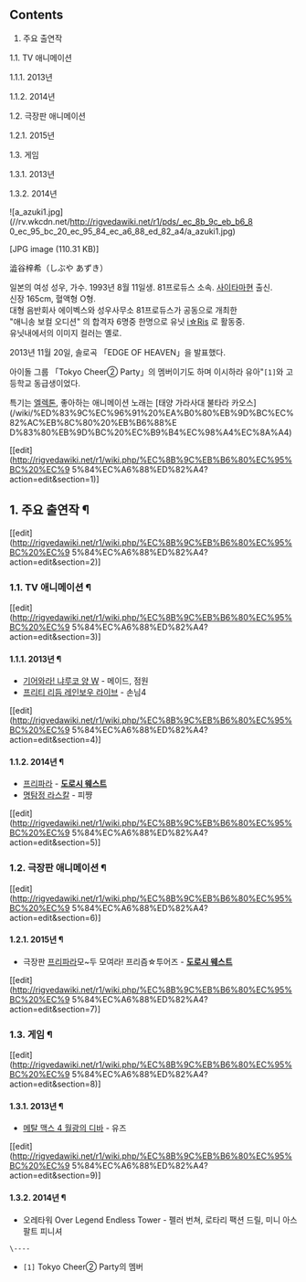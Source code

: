 ## Contents

    

1. 주요 출연작 
    

1.1. TV 애니메이션

    

1.1.1. 2013년

1.1.2. 2014년

1.2. 극장판 애니메이션

    

1.2.1. 2015년

1.3. 게임

    

1.3.1. 2013년

1.3.2. 2014년

  

![a_azuki1.jpg](//rv.wkcdn.net/http://rigvedawiki.net/r1/pds/_ec_8b_9c_eb_b6_8
0_ec_95_bc_20_ec_95_84_ec_a6_88_ed_82_a4/a_azuki1.jpg)

[JPG image (110.31 KB)]

澁谷梓希（しぶや あずき）

일본의 여성 성우, 가수. 1993년 8월 11일생. 81프로듀스 소속. [사이타마현](%EC%82%AC%EC%9D%B4%ED%83%80%EB%A7%88.md) 출신.  
신장 165cm, 혈액형 O형.  
대형 음반회사 에이벡스와 성우사무소 81프로듀스가 공동으로 개최한  
"애니송 보컬 오디션" 의 합격자 6명중 한명으로 유닛 [i☆Ris](i%E2%98%86Ris.md) 로 활동중.  
유닛내에서의 이미지 컬러는 옐로.

2013년 11월 20일, 솔로곡 「EDGE OF HEAVEN」을 발표했다.

아이돌 그룹 「Tokyo Cheer② Party」의 멤버이기도 하며 이시하라 유아"`[1]`와 고등학교 동급생이었다.

특기는 [엘렉톤](%EC%97%98%EB%A0%89%ED%86%A4.md), 좋아하는 애니메이션 노래는 [태양 가라사대 불타라 카오스]
(/wiki/%ED%83%9C%EC%96%91%20%EA%B0%80%EB%9D%BC%EC%82%AC%EB%8C%80%20%EB%B6%88%E
D%83%80%EB%9D%BC%20%EC%B9%B4%EC%98%A4%EC%8A%A4)

[[edit](http://rigvedawiki.net/r1/wiki.php/%EC%8B%9C%EB%B6%80%EC%95%BC%20%EC%9
5%84%EC%A6%88%ED%82%A4?action=edit&section=1)]

## 1. 주요 출연작 ¶

[[edit](http://rigvedawiki.net/r1/wiki.php/%EC%8B%9C%EB%B6%80%EC%95%BC%20%EC%9
5%84%EC%A6%88%ED%82%A4?action=edit&section=2)]

### 1.1. TV 애니메이션 ¶

[[edit](http://rigvedawiki.net/r1/wiki.php/%EC%8B%9C%EB%B6%80%EC%95%BC%20%EC%9
5%84%EC%A6%88%ED%82%A4?action=edit&section=3)]

#### 1.1.1. 2013년 ¶

  * [기어와라! 냐루코 양 W](%EA%B8%B0%EC%96%B4%EC%99%80%EB%9D%BC%21%20%EB%83%90%EB%A3%A8%EC%BD%94%20%EC%96%91/%EC%95%A0%EB%8B%88%EB%A9%94%EC%9D%B4%EC%85%98.md) \- 메이드, 점원
  * [프리티 리듬 레인보우 라이브](%ED%94%84%EB%A6%AC%ED%8B%B0%20%EB%A6%AC%EB%93%AC%20%EB%A0%88%EC%9D%B8%EB%B3%B4%EC%9A%B0%20%EB%9D%BC%EC%9D%B4%EB%B8%8C.md) \- 손님4  

[[edit](http://rigvedawiki.net/r1/wiki.php/%EC%8B%9C%EB%B6%80%EC%95%BC%20%EC%9
5%84%EC%A6%88%ED%82%A4?action=edit&section=4)]

#### 1.1.2. 2014년 ¶

  * [프리파라](%ED%94%84%EB%A6%AC%ED%8C%8C%EB%9D%BC.md) \- **[도로시 웨스트](%EB%8F%84%EB%A1%9C%EC%8B%9C%20%26%20%EB%A0%88%EC%98%A4%EB%82%98%20%EC%9B%A8%EC%8A%A4%ED%8A%B8.md)**
  * [명탐정 라스칼](%EB%AA%85%ED%83%90%EC%A0%95%20%EB%9D%BC%EC%8A%A4%EC%B9%BC.md) \- 피쨩  

[[edit](http://rigvedawiki.net/r1/wiki.php/%EC%8B%9C%EB%B6%80%EC%95%BC%20%EC%9
5%84%EC%A6%88%ED%82%A4?action=edit&section=5)]

### 1.2. 극장판 애니메이션 ¶

[[edit](http://rigvedawiki.net/r1/wiki.php/%EC%8B%9C%EB%B6%80%EC%95%BC%20%EC%9
5%84%EC%A6%88%ED%82%A4?action=edit&section=6)]

#### 1.2.1. 2015년 ¶

  * 극장판 [프리파라](%ED%94%84%EB%A6%AC%ED%8C%8C%EB%9D%BC.md)모~두 모여라! 프리즘☆투어즈 - **[도로시 웨스트](%EB%8F%84%EB%A1%9C%EC%8B%9C%20%26%20%EB%A0%88%EC%98%A4%EB%82%98%20%EC%9B%A8%EC%8A%A4%ED%8A%B8.md)**  

[[edit](http://rigvedawiki.net/r1/wiki.php/%EC%8B%9C%EB%B6%80%EC%95%BC%20%EC%9
5%84%EC%A6%88%ED%82%A4?action=edit&section=7)]

### 1.3. 게임 ¶

[[edit](http://rigvedawiki.net/r1/wiki.php/%EC%8B%9C%EB%B6%80%EC%95%BC%20%EC%9
5%84%EC%A6%88%ED%82%A4?action=edit&section=8)]

#### 1.3.1. 2013년 ¶

  * [메탈 맥스 4 월광의 디바](%EB%A9%94%ED%83%88%20%EB%A7%A5%EC%8A%A4%204%20%EC%9B%94%EA%B4%91%EC%9D%98%20%EB%94%94%EB%B0%94.md) \- 유즈  

[[edit](http://rigvedawiki.net/r1/wiki.php/%EC%8B%9C%EB%B6%80%EC%95%BC%20%EC%9
5%84%EC%A6%88%ED%82%A4?action=edit&section=9)]

#### 1.3.2. 2014년 ¶

  * 오레타워 Over Legend Endless Tower - 펠러 번쳐, 로타리 팩션 드릴, 미니 아스팔트 피니셔

`\----`

  * `[1]` Tokyo Cheer② Party의 멤버

